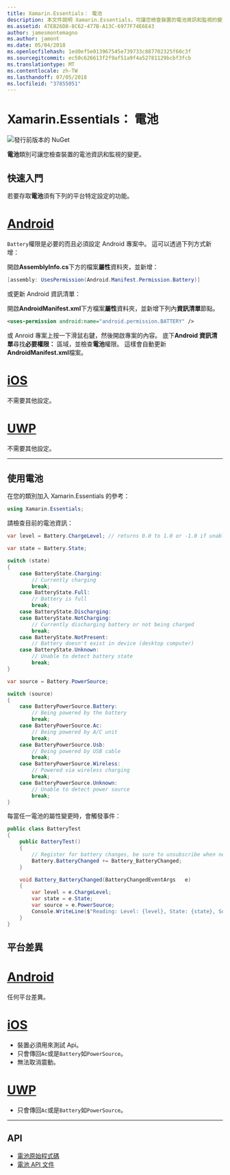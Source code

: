 ```yaml
---
title: Xamarin.Essentials： 電池
description: 本文件說明 Xamarin.Essentials，可讓您檢查裝置的電池資訊和監視的變更中的電池類別。
ms.assetid: 47EB26D8-8C62-477B-A13C-6977F74E6E43
author: jamesmontemagno
ms.author: jamont
ms.date: 05/04/2018
ms.openlocfilehash: 1ed0ef5e013967545e739733c887702325f60c3f
ms.sourcegitcommit: ec50c626613f2f9af51a9f4a52781129bcbf3fcb
ms.translationtype: MT
ms.contentlocale: zh-TW
ms.lasthandoff: 07/05/2018
ms.locfileid: "37855051"
---
```

# <a name="xamarinessentials-battery"></a>Xamarin.Essentials： 電池

![發行前版本的 NuGet](~/media/shared/pre-release.png)

**電池**類別可讓您檢查裝置的電池資訊和監視的變更。

## <a name="getting-started"></a>快速入門

若要存取**電池**須有下列的平台特定設定的功能。

# <a name="androidtabandroid"></a>[Android](#tab/android)

`Battery`權限是必要的而且必須設定 Android 專案中。 這可以透過下列方式新增：

開啟**AssemblyInfo.cs**下方的檔案**屬性**資料夾，並新增：

```csharp
[assembly: UsesPermission(Android.Manifest.Permission.Battery)]
```

或更新 Android 資訊清單：

開啟**AndroidManifest.xml**下方檔案**屬性**資料夾，並新增下列內**資訊清單**節點。

```xml
<uses-permission android:name="android.permission.BATTERY" />
```

或 Anroid 專案上按一下滑鼠右鍵，然後開啟專案的內容。 底下**Android 資訊清單**尋找**必要權限：** 區域，並檢查**電池**權限。 這樣會自動更新**AndroidManifest.xml**檔案。

# <a name="iostabios"></a>[iOS](#tab/ios)

不需要其他設定。

# <a name="uwptabuwp"></a>[UWP](#tab/uwp)

不需要其他設定。

-----

## <a name="using-battery"></a>使用電池

在您的類別加入 Xamarin.Essentials 的參考：

```csharp
using Xamarin.Essentials;
```

請檢查目前的電池資訊：

```csharp
var level = Battery.ChargeLevel; // returns 0.0 to 1.0 or -1.0 if unable to determine.

var state = Battery.State;

switch (state)
{
    case BatteryState.Charging:
        // Currently charging
        break;
    case BatteryState.Full:
        // Battery is full
        break;
    case BatteryState.Discharging:
    case BatteryState.NotCharging:
        // Currently discharging battery or not being charged
        break;
    case BatteryState.NotPresent:
        // Battery doesn't exist in device (desktop computer)
    case BatteryState.Unknown:
        // Unable to detect battery state
        break;
}

var source = Battery.PowerSource;

switch (source)
{
    case BatteryPowerSource.Battery:
        // Being powered by the battery
        break;
    case BatteryPowerSource.Ac:
        // Being powered by A/C unit
        break;
    case BatteryPowerSource.Usb:
        // Being powered by USB cable
        break;
    case BatteryPowerSource.Wireless:
        // Powered via wireless charging
        break;
    case BatteryPowerSource.Unknown:
        // Unable to detect power source
        break;
}
```

每當任一電池的屬性變更時，會觸發事件：

```csharp
public class BatteryTest
{
    public BatteryTest()
    {
        // Register for battery changes, be sure to unsubscribe when needed
        Battery.BatteryChanged += Battery_BatteryChanged;
    }

    void Battery_BatteryChanged(BatteryChangedEventArgs   e)
    {
        var level = e.ChargeLevel;
        var state = e.State;
        var source = e.PowerSource;
        Console.WriteLine($"Reading: Level: {level}, State: {state}, Source: {source}");
    }
}
```

## <a name="platform-differences"></a>平台差異

# <a name="androidtabandroid"></a>[Android](#tab/android)

任何平台差異。

# <a name="iostabios"></a>[iOS](#tab/ios)

* 裝置必須用來測試 Api。 
* 只會傳回`Ac`或是`Battery`如`PowerSource`。 
* 無法取消震動。

# <a name="uwptabuwp"></a>[UWP](#tab/uwp)

* 只會傳回`Ac`或是`Battery`如`PowerSource`。 

-----

## <a name="api"></a>API

- [電池原始程式碼](https://github.com/xamarin/Essentials/tree/master/Xamarin.Essentials/Battery)
- [電池 API 文件](xref:Xamarin.Essentials.Battery)
